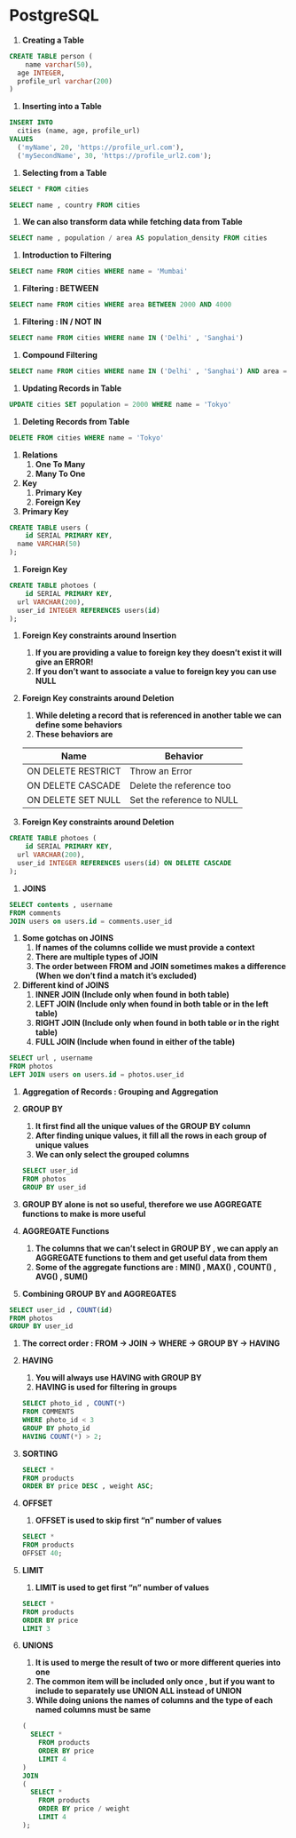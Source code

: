 # PostgreSQL

1. **Creating a Table**

```sql
CREATE TABLE person (
	name varchar(50),
  age INTEGER,
  profile_url varchar(200)
)
```

1. **Inserting into a Table**

```sql
INSERT INTO
  cities (name, age, profile_url)
VALUES
  ('myName', 20, 'https://profile_url.com'),
  ('mySecondName', 30, 'https://profile_url2.com');
```

1. **Selecting from a Table**

```sql
SELECT * FROM cities
```

```sql
SELECT name , country FROM cities
```

1. **We can also transform data while fetching data from Table**

```sql
SELECT name , population / area AS population_density FROM cities
```

1. **Introduction to Filtering**

```sql
SELECT name FROM cities WHERE name = 'Mumbai'
```

1. **Filtering : BETWEEN**

```sql
SELECT name FROM cities WHERE area BETWEEN 2000 AND 4000
```

1. **Filtering : IN / NOT IN**

```sql
SELECT name FROM cities WHERE name IN ('Delhi' , 'Sanghai')
```

1. **Compound Filtering**

```sql
SELECT name FROM cities WHERE name IN ('Delhi' , 'Sanghai') AND area = 2000
```

1. **Updating Records in Table**

```sql
UPDATE cities SET population = 2000 WHERE name = 'Tokyo'
```

1. **Deleting Records from Table**

```sql
DELETE FROM cities WHERE name = 'Tokyo'
```

1. **Relations**
    1. **One To Many**
    2. **Many To One**
2. **Key**
    1. **Primary Key**
    2. ******Foreign Key******
3. **Primary Key**

```sql
CREATE TABLE users (
	id SERIAL PRIMARY KEY,
  name VARCHAR(50)
);
```

1. **Foreign Key**

```sql
CREATE TABLE photoes (
	id SERIAL PRIMARY KEY,
  url VARCHAR(200),
  user_id INTEGER REFERENCES users(id)
);
```

1. ******Foreign Key constraints around Insertion******
    1. ******If you are providing a value to foreign key they doesn’t exist it will give an ERROR!******
    2. ********************************************************************If you don’t want to associate a value to foreign key you can use NULL********************************************************************
2. **********************************************Foreign Key constraints around Deletion**********************************************
    1. ************************While deleting a record that is referenced in another table we can define some behaviors************************ 
    2. ****************************************These behaviors are****************************************
    
    | Name | Behavior |
    | --- | --- |
    | ON DELETE RESTRICT | Throw an Error |
    | ON DELETE CASCADE | Delete the reference too |
    | ON DELETE SET NULL | Set the reference to NULL |
3. ****Foreign Key constraints around Deletion****

```sql
CREATE TABLE photoes (
	id SERIAL PRIMARY KEY,
  url VARCHAR(200),
  user_id INTEGER REFERENCES users(id) ON DELETE CASCADE
);
```

1. **JOINS**

```sql
SELECT contents , username 
FROM comments
JOIN users on users.id = comments.user_id
```

1. **************Some gotchas on JOINS**************
    1. **********************If names of the columns collide we must provide a context**********************
    2. **************************There are multiple types of JOIN**************************
    3. **************************The order between FROM and JOIN sometimes makes a difference (When we don’t find a match it’s excluded)**************************
2. ********Different kind of JOINS********
    1. ************************************************************************************INNER JOIN (Include only when found in both table)************************************************************************************
    2. ******LEFT  JOIN (Include only when found in both table or in the left table)******
    3. ******RIGHT  JOIN (Include only when found in both table or in the right table)******
    4. ********FULL JOIN (Include when found in either of the table)********

```sql
SELECT url , username
FROM photos
LEFT JOIN users on users.id = photos.user_id
```

1. ****************************************Aggregation of Records : Grouping and Aggregation****************************************
2. ****************GROUP BY****************
    1. **************************************************************************It first find all the unique values of the GROUP BY column**************************************************************************
    2. ************************************After finding unique values, it fill all the rows in each group of unique values************************************
    3. ************************************************We can only select the grouped columns************************************************
    
    ```sql
    SELECT user_id
    FROM photos
    GROUP BY user_id
    ```
    
3. ******************************************************************GROUP BY alone is not so useful, therefore we use AGGREGATE functions to make is more useful******************************************************************
4. **************************************AGGREGATE Functions**************************************
    1. ******The columns that we can’t select in GROUP BY , we can apply an AGGREGATE functions to them and get useful data from them******
    2. ******************************Some of the aggregate functions are : MIN() , MAX() , COUNT() , AVG() , SUM()****************************** 
5. **********************************************************Combining GROUP BY and AGGREGATES**********************************************************

```sql
SELECT user_id , COUNT(id)
FROM photos
GROUP BY user_id
```

1. **************************The correct order : FROM → JOIN → WHERE → GROUP BY → HAVING**************************
2. **************HAVING************** 
    1. ********************************************************************************You will always use HAVING with GROUP BY********************************************************************************
    2. ******HAVING is used for filtering in groups******
    
    ```sql
    SELECT photo_id , COUNT(*)
    FROM COMMENTS 
    WHERE photo_id < 3
    GROUP BY photo_id
    HAVING COUNT(*) > 2;
    ```
    
3. ******SORTING******
    
    ```sql
    SELECT * 
    FROM products
    ORDER BY price DESC , weight ASC;
    ```
    
4. ************OFFSET************
    1. **************************************************************************OFFSET is used to skip first “n” number of values************************************************************************** 
    
    ```sql
    SELECT * 
    FROM products
    OFFSET 40;
    ```
    
5. **********LIMIT**********
    1. ****************************************LIMIT is used to get first “n” number of values****************************************
    
    ```sql
    SELECT * 
    FROM products
    ORDER BY price
    LIMIT 3
    ```
    
6. ************UNIONS************
    1. ****It is used to merge the result of two or more different queries into one****
    2. ************************The common item will be included only once , but if you want to include to separately use UNION ALL instead of UNION************************
    3. ************************While doing unions the names of columns and the type of each named columns must be same************************ 
    
    ```sql
    (	
      SELECT * 
    	FROM products
    	ORDER BY price
    	LIMIT 4
    )
    JOIN
    (
      SELECT * 
    	FROM products
    	ORDER BY price / weight 
    	LIMIT 4
    );
    ```